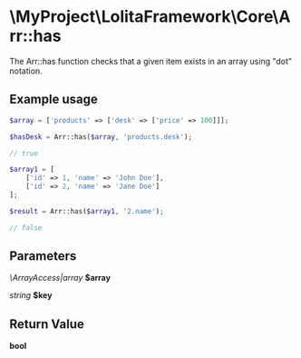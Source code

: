 \MyProject\LolitaFramework\Core\Arr::has
===

The Arr::has function checks that a given item exists in an array using "dot" notation.

Example usage
---
```php
$array = ['products' => ['desk' => ['price' => 100]]];

$hasDesk = Arr::has($array, 'products.desk');

// true
```

```php
$array1 = [
    ['id' => 1, 'name' => 'John Doe'],
    ['id' => 2, 'name' => 'Jane Doe']
];

$result = Arr::has($array1, '2.name');

// false
```

Parameters
---

_\ArrayAccess|array_  __$array__

_string_  __$key__

Return Value
---
__bool__
